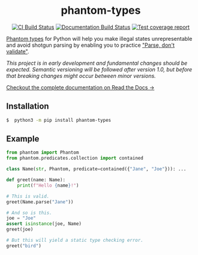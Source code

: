 <h1 align=center>phantom-types</h1>

<p align=center>
    <a href=https://github.com/antonagestam/phantom-types/actions?query=workflow%3ACI+branch%3Amain><img src=https://github.com/antonagestam/phantom-types/workflows/CI/badge.svg alt="CI Build Status"></a>
    <a href=https://phantom-types.readthedocs.io/en/stable/><img src=https://readthedocs.org/projects/phantom-types/badge/?version=main alt="Documentation Build Status"></a>
    <a href=https://codecov.io/gh/antonagestam/phantom-types><img src=https://codecov.io/gh/antonagestam/phantom-types/branch/main/graph/badge.svg?token=UE85B7IA3Q alt="Test coverage report"></a>
</p>

[Phantom types][ghosts] for Python will help you make illegal states
unrepresentable and avoid shotgun parsing by enabling you to
practice ["Parse, don't validate"][parse].

_This project is in early development and fundamental changes should be expected.
Semantic versioning will be followed after version 1.0, but before that breaking
changes might occur between minor versions._

[Checkout the complete documentation on Read the Docs →][docs]

## Installation

```bash
$  python3 -m pip install phantom-types
```

## Example

```python
from phantom import Phantom
from phantom.predicates.collection import contained

class Name(str, Phantom, predicate=contained({"Jane", "Joe"})): ...

def greet(name: Name):
    print(f"Hello {name}!")

# This is valid.
greet(Name.parse("Jane"))

# And so is this.
joe = "Joe"
assert isinstance(joe, Name)
greet(joe)

# But this will yield a static type checking error.
greet("bird")
```


[docs]: https://phantom-types.readthedocs.io/en/stable/
[parse]: https://lexi-lambda.github.io/blog/2019/11/05/parse-don-t-validate/
[ghosts]: https://kataskeue.com/gdp.pdf
[build-status]: https://github.com/antonagestam/phantom-types/actions?query=workflow%3ACI+branch%3Amain
[coverage]: https://codecov.io/gh/antonagestam/phantom-types
